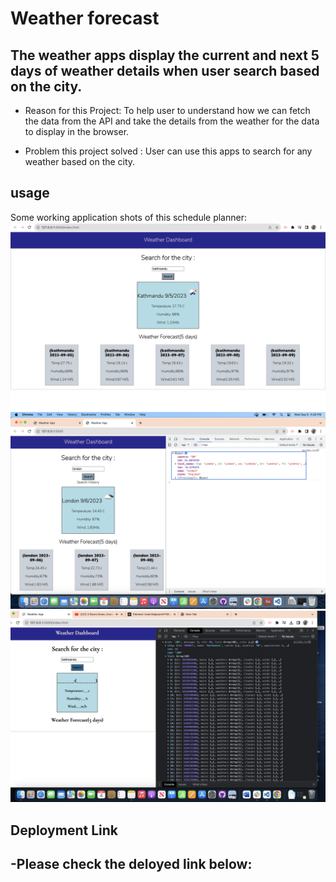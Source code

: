 # Weather forecast
    
## The weather apps display the current and next 5 days of weather details when user search based on the city.


- Reason for this Project: To help user to understand how we can fetch the data from the API and take the details from the weather for the data to display in the browser.

- Problem this project solved : User can use this apps to search for any weather based on the city.


## usage 

Some working application shots of this schedule planner:
![snapshot-weatherapp1](./images/snapshot_weatherapp.png)
![snapshot-weatherapp1](./images/snapshot_weatherapp2.png)
![snapshot-weatherapp1](./images/snapshot_weatherapp3.png)

## Deployment Link

-Please check the deloyed link below:
-